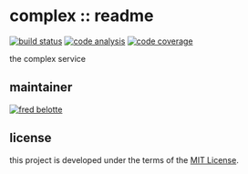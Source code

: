 # complex :: readme

[![build status](https://dev.azure.com/revaturexyz/arlington/_apis/build/status/housing.complex?branchName=master)](https://dev.azure.com/revaturexyz/arlington/_build/latest?definitionId=30&branchName=master)
[![code analysis](https://sonarcloud.io/api/project_badges/measure?project=complexxyz&metric=alert_status)](https://sonarcloud.io/dashboard?id=complexxyz)
[![code coverage](https://sonarcloud.io/api/project_badges/measure?project=complexxyz&metric=coverage)](https://sonarcloud.io/dashboard?id=complexxyz)

the complex service

## maintainer

[![fred belotte](https://avatars1.githubusercontent.com/u/22018714?s=96&v=4)][fredbelotte-profile-url]

## license

this project is developed under the terms of the [MIT License][mit-license-url].

[fredbelotte-profile-url]: https://github.com/fredbelotte 'FRED BELOTTE'
[mit-license-url]: https://github.com/revaturexyz/housingxyz/blob/master/LICENSE.txt 'MIT LICENSE'
